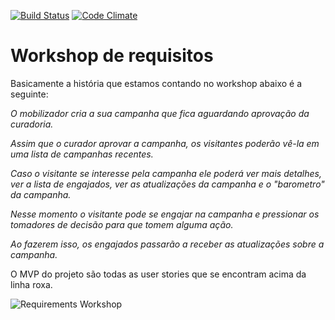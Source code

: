 [![Build Status](https://secure.travis-ci.org/meurio/panela-de-pressao.png?branch=master)](http://travis-ci.org/meurio/panela-de-pressao) [![Code Climate](https://codeclimate.com/badge.png)](https://codeclimate.com/github/meurio/panela-de-pressao)

# Workshop de requisitos
Basicamente a história que estamos contando no workshop abaixo é a seguinte:

_O mobilizador cria a sua campanha que fica aguardando aprovação da curadoria._

_Assim que o curador aprovar a campanha, os visitantes poderão vê-la em uma lista de campanhas recentes._

_Caso o visitante se interesse pela campanha ele poderá ver mais detalhes, ver a lista de engajados, ver as atualizações da campanha e o "barometro" da campanha._

_Nesse momento o visitante pode se engajar na campanha e pressionar os tomadores de decisão para que tomem alguma ação._

_Ao fazerem isso, os engajados passarão a receber as atualizações sobre a campanha._

O MVP do projeto são todas as user stories que se encontram acima da linha roxa.

![Requirements Workshop](http://a6.sphotos.ak.fbcdn.net/hphotos-ak-snc7/577682_10150678198637843_536687842_9730914_16508281_n.jpg)
